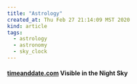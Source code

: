 ```yaml
---
title: "Astrology"
created_at: Thu Feb 27 21:14:09 MST 2020
kind: article
tags:
  - astrology
  - astronomy
  - sky_clock
---
```


<h4>
  <a href="https://www.timeanddate.com/astronomy/night/" target="_blank">timeanddate.com</a>
  Visible in the Night Sky 
</h4>

<!--
html boilerplate fragments
<a href="" target="_blank"></a>
<a name=""></a>
<img src="" width="400px">
<ul>
  <li></li>
  <li><a href="" target="_blank"></a></li>
</ul>
<pre>
</pre>
<p style="margin-bottom: 2em;"></p>
<hr style="border: 0; height: 3px; background: #333; background-image: linear-gradient(to right, #ccc, #333, #ccc);">
<pre><code>
</code></pre>
<math xmlns='http://www.w3.org/1998/Math/MathML' display='block'>
</math>
:-->
